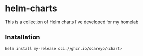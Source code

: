 # helm-charts

This is a collection of Helm charts I've developed for my homelab

## Installation

```sh
helm install my-release oci://ghcr.io/scareyo/<chart>
```
